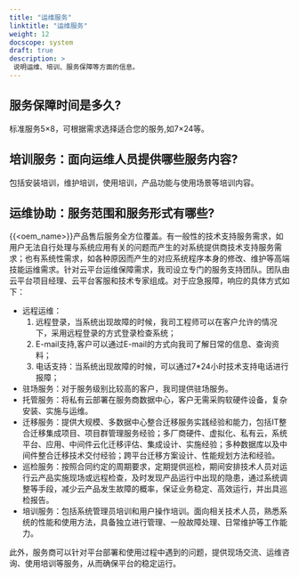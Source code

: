```yaml
---
title: "运维服务"
linktitle: "运维服务"
weight: 12
docscope: system
draft: true 
description: >
 说明运维、培训、服务保障等方面的信息。
---
```


## 服务保障时间是多久?

标准服务5×8，可根据需求选择适合您的服务,如7×24等。

## 培训服务：面向运维人员提供哪些服务内容?

包括安装培训，维护培训，使用培训，产品功能与使用场景等培训内容。

## 运维协助：服务范围和服务形式有哪些?

{{<oem_name>}}产品售后服务全方位覆盖。有一般性的技术支持服务需求，如用户无法自行处理与系统应用有关的问题而产生的对系统提供商技术支持服务需求；也有系统性需求，如各种原因而产生的对应系统程序本身的修改、维护等高端技能运维需求。针对云平台运维保障需求，我司设立专门的服务支持团队。团队由云平台项目经理、云平台客服和技术专家组成。对于应急报障，响应的具体方式如下：  

- 远程运维：
  1. 远程登录，当系统出现故障的时候，我司工程师可以在客户允许的情况下，采用远程登录的方式登录检查系统；
  2. E-mail支持,客户可以通过E-mail的方式向我司了解日常的信息、查询资料；
  3. 电话支持：当系统出现故障的时候，可以通过7*24小时技术支持电话进行报障；
- 驻场服务：对于服务级别比较高的客户，我司提供驻场服务。
- 托管服务：将私有云部署在服务商数据中心，客户无需采购软硬件设备，复杂安装、实施与运维。
- 迁移服务：提供大规模、多数据中心整合迁移服务实践经验和能力，包括IT整合迁移集成项目、项目群管理服务经验；多厂商硬件、虚拟化、私有云，系统平台、应用、中间件云化迁移评估、集成设计、实施经验；多种数据库以及中间件整合迁移技术交付经验；跨平台迁移方案设计、性能规划方法和经验。
- 巡检服务：按照合同约定的周期要求，定期提供巡检，期间安排技术人员对运行云产品实施现场或远程检查，及时发现产品运行中出现的隐患，通过系统调整等手段，减少云产品发生故障的概率，保证业务稳定、高效运行，并出具巡检报告。
- 培训服务：包括系统管理员培训和用户操作培训。面向相关技术人员，熟悉系统的性能和使用方法，具备独立进行管理、一般故障处理、日常维护等工作能力。  

此外，服务商可以针对平台部署和使用过程中遇到的问题，提供现场交流、运维咨询、使用培训等服务，从而确保平台的稳定运行。

